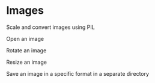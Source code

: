 # Images
Scale and convert images using PIL

Open an image

Rotate an image

Resize an image

Save an image in a specific format in a separate directory 
